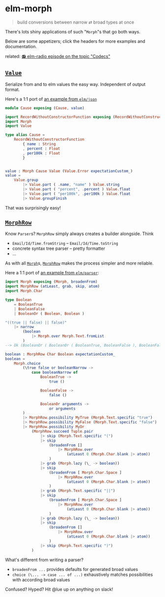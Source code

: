 # elm-morph

> build conversions between narrow ⇄ broad types at once

There's lots shiny applications of such "`Morph`"s that go both ways.

Below are some appetizers; click the headers for more examples and documentation.

related: [📻 elm-radio episode on the topic "Codecs"](https://elm-radio.com/episode/codecs/)

## [`Value`](Value)

Serialize from and to elm values the easy way.
Independent of output format.

Here's a 1:1 port of [an example from `elm/json`](https://dark.elm.dmy.fr/packages/elm/json/latest/)

```elm
module Cause exposing (Cause, value)

import RecordWithoutConstructorFunction exposing (RecordWithoutConstructorFunction)
import Morph
import Value

type alias Cause =
    RecordWithoutConstructorFunction
        { name : String
        , percent : Float
        , per100k : Float
        }


value : Morph Cause Value (Value.Error expectationCustom_)
value =
    Value.group
        |> Value.part ( .name, "name" ) Value.string
        |> Value.part ( "percent", .percent ) Value.float
        |> Value.part ( "per100k", .per100k ) Value.float
        |> Value.groupFinish
```
That was surprisingly easy!

## [`MorphRow`](MorphRow)

Know `Parser`s? `MorphRow` simply always creates a builder alongside. Think

  - `Email/Id/Time.fromString` – `Email/Id/Time.toString`
  - concrete syntax tree parser – pretty formatter
  - ...

As with all [`Morph`](Morph#Morph)s, [`MorphRow`](MorphRow) makes the process simpler and more reliable.

Here a 1:1 port of [an example from `elm/parser`](https://dark.elm.dmy.fr/packages/elm/parser/latest/Parser#lazy):
```elm
import Morph exposing (Morph, broadenFrom)
import MorphRow (atLeast, grab, skip, atom)
import Morph.Char

type Boolean
    = BooleanTrue
    | BooleanFalse
    | BooleanOr ( Boolean, Boolean )

"((true || false) || false)"
    |> narrow
        (boolean
            |> Morph.over Morph.Text.fromList
        )
--> Ok (BooleanOr ( BooleanOr ( BooleanTrue, BooleanFalse ), BooleanFalse ))

boolean : MorphRow Char Boolean expectationCustom_
boolean =
    Morph.choice
        (\true false or booleanNarrow ->
            case booleanNarrow of
                BooleanTrue ->
                    true ()

                BooleanFalse ->
                    false ()

                BooleanOr arguments ->
                    or arguments
        )
        |> MorphRow.possibility MyTrue (Morph.Text.specific "true")
        |> MorphRow.possibility MyFalse (Morph.Text.specific "false")
        |> MorphRow.possibility MyOr
            (MorphRow.succeed Tuple.pair
                |> skip (Morph.Text.specific "(")
                |> skip
                    (broadenFrom []
                        |> MorphRow.over
                            (atLeast 0 (Morph.Char.blank |> atom))
                    )
                |> grab (Morph.lazy (\_ -> boolean))
                |> skip
                    (broadenFrom [ Morph.Char.Space ]
                        |> MorphRow.over
                            (atLeast 0 (Morph.Char.blank |> atom))
                    )
                |> grab (Morph.Text.specific "||")
                |> skip
                    (broadenFrom [ Morph.Char.Space ]
                        |> MorphRow.over
                            (atLeast 0 (Morph.Char.blank |> atom))
                    )
                |> grab (Morph.lazy (\_ -> boolean))
                |> skip
                    (broadenFrom []
                        |> MorphRow.over
                            (atLeast 0 (Morph.Char.blank |> atom))
                    )
                |> skip (Morph.Text.specific ")")
            )
```
What's different from writing a parser?

  - `broadenFrom ...` provides defaults for generated broad values
  - `choice (\... -> case ... of ...)` exhaustively matches possibilities with according broad values

Confused? Hyped? Hit @lue up on anything on slack!
